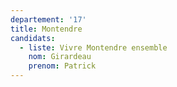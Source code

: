 ```yaml
---
departement: '17'
title: Montendre
candidats:
  - liste: Vivre Montendre ensemble
    nom: Girardeau
    prenom: Patrick
---
```

